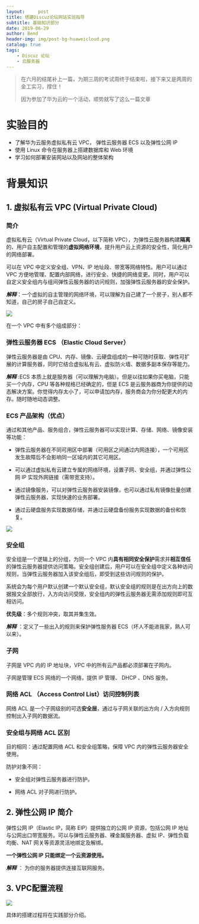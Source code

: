 ```yaml
---
layout:     post
title: 搭建Discuz论坛网站实验指导
subtitle: 基础知识部分
date: 2019-06-29
author: Bend
header-img: img/post-bg-huaweicloud.png
catalog: true
tags:
    - Discuz 论坛
    - 云服务器
---
```


>在六月的结尾补上一篇，为期三周的考试周终于结束啦，接下来又是两周的金工实习，撑住！
>
>因为参加了华为云的一个活动，顺势就写了这么一篇文章

# 实验目的

-   了解华为云服务虚拟私有云 VPC， 弹性云服务器 ECS 以及弹性公网 IP 
-   使用 Linux 命令在服务器上搭建数据库和 Web 环境 
-   学习如何部署安装网站以及网站的整体架构 

# 背景知识

## 1. 虚拟私有云 VPC (Virtual Private Cloud)

### 简介

虚拟私有云（Virtual Private Cloud，以下简称 VPC），为弹性云服务器构建**隔离**的、用户自主配置和管理的**虚拟网络环境**，提升用户云上资源的安全性，简化用户的网络部署。

可以在 VPC 中定义安全组、VPN、IP 地址段、带宽等网络特性。用户可以通过 VPC 方便地管理、配置内部网络，进行安全、快捷的网络变更。同时，用户可以自定义安全组内与组间弹性云服务器的访问规则，加强弹性云服务器的安全保护。

***解释***：一个虚拟的自主管理的网络环境，可以理解为自己建了一个房子，别人都不知道，自己的房子自己自定义。

![](https://raw.githubusercontent.com/Bend1031/PictureBed/master/img/20190629160244.png)



在一个 VPC 中有多个组成部分：

### 弹性云服务器 ECS （Elastic Cloud Server）

弹性云服务器是由 CPU、内存、镜像、云硬盘组成的一种可随时获取、弹性可扩展的计算服务器，同时它结合虚拟私有云、虚拟防火墙、数据多副本保存等能力。

***解释*** :ECS 本质上就是服务器（可以理解为电脑）。但是以往如果你买电脑，只能买一个内存，CPU 等各种规格已经确定的，但是 ECS 是云服务器商为你提供的动态解决方案。你觉得内存太小了，可以申请加内存，服务商会为你分配更大的内存。随时随地动态调整。

### ECS 产品架构（优点）

通过和其他产品、服务组合，弹性云服务器可以实现计算、存储、网络、镜像安装等功能：

-   弹性云服务器在不同可用区中部署（可用区之间通过内网连接），一个可用区发生故障后不会影响同一区域内的其它可用区。

-   可以通过虚拟私有云建立专属的网络环境，设置子网、安全组，并通过弹性公网 IP 实现外网链接（需带宽支持）。

-   通过镜像服务，可以对弹性云服务器安装镜像，也可以通过私有镜像批量创建弹性云服务器，实现快速的业务部署。

-   通过云硬盘服务实现数据存储，并通过云硬盘备份服务实现数据的备份和恢复。

![](https://raw.githubusercontent.com/Bend1031/PictureBed/master/img/20190629162719.png)



### 安全组

安全组是一个逻辑上的分组，为同一个 VPC 内**具有相同安全保护**需求并**相互信任**的弹性云服务器提供访问策略。安全组创建后，用户可以在安全组中定义各种访问规则，当弹性云服务器加入该安全组后，即受到这些访问规则的保护。

系统会为每个用户默认创建一个默认安全组，默认安全组的规则是在出方向上的数据报文全部放行，入方向访问受限，安全组内的弹性云服务器无需添加规则即可互相访问。

**优先级**：多个规则冲突，取其并集生效。

***解释*** ：定义了一些出入的规则来保护弹性服务器 ECS（坏人不能进我家，熟人可以来）。

### 子网

子网是 VPC 内的 IP 地址块，VPC 中的所有云产品都必须部署在子网内。

子网是管理 ECS 网络的一个网络，提供 IP 管理、 DHCP 、DNS 服务。

### 网络 ACL （Access Control List）访问控制列表

网络 ACL 是一个子网级别的可选**安全层**，通过与子网关联的出方向 / 入方向规则控制出入子网的数据流。

### 安全组与网络 ACL 区别

目的相同：通过配置网络 ACL 和安全组策略，保障 VPC 内的弹性云服务器安全使用。

防护对象不同：

-   安全组对弹性云服务器进行防护。

-   网络 ACL 对子网进行防护。

## 2. 弹性公网 IP 简介

弹性公网 IP（Elastic IP，简称 EIP）提供独立的公网 IP 资源，包括公网 IP 地址与公网出口带宽服务。可以与弹性云服务器、裸金属服务器、虚拟 IP、弹性负载均衡、NAT 网关等资源灵活地绑定及解绑。

**一个弹性公网 IP 只能绑定一个云资源使用。**

***解释*** ： 为你的服务器提供连接互联网服务。

## 3. VPC配置流程

![](https://raw.githubusercontent.com/Bend1031/PictureBed/master/img/20190629172800.png)

具体的搭建过程将在实践部分介绍。